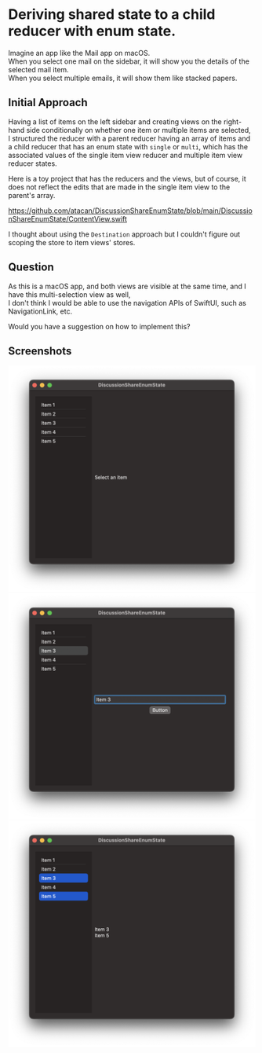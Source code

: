 # Deriving shared state to a child reducer with enum state.

Imagine an app like the Mail app on macOS.  
When you select one mail on the sidebar, it will show you the details of the selected mail item.  
When you select multiple emails, it will show them like stacked papers. 

## Initial Approach

Having a list of items on the left sidebar and creating views on the right-hand side conditionally on whether one item or multiple items are selected,  
I structured the reducer with a parent reducer having an array of items and a child reducer that has an enum state with `single` or `multi`, which has the associated values of the single item view reducer and multiple item view reducer states. 

Here is a toy project that has the reducers and the views, but of course, it does not reflect the edits that are made in the single item view to the parent's array.

https://github.com/atacan/DiscussionShareEnumState/blob/main/DiscussionShareEnumState/ContentView.swift

I thought about using the `Destination` approach but I couldn't figure out scoping the store to item views' stores.

## Question

As this is a macOS app, and both views are visible at the same time, and I have this multi-selection view as well,  
I don't think I would be able to use the navigation APIs of SwiftUI, such as NavigationLink, etc.  

Would you have a suggestion on how to implement this?

## Screenshots

![no-selection view](images/none-selected.png) 
![one-item selection view](images/single-item-selected.png)
![multi-item selection view](images/multiple-items-selected.png)
